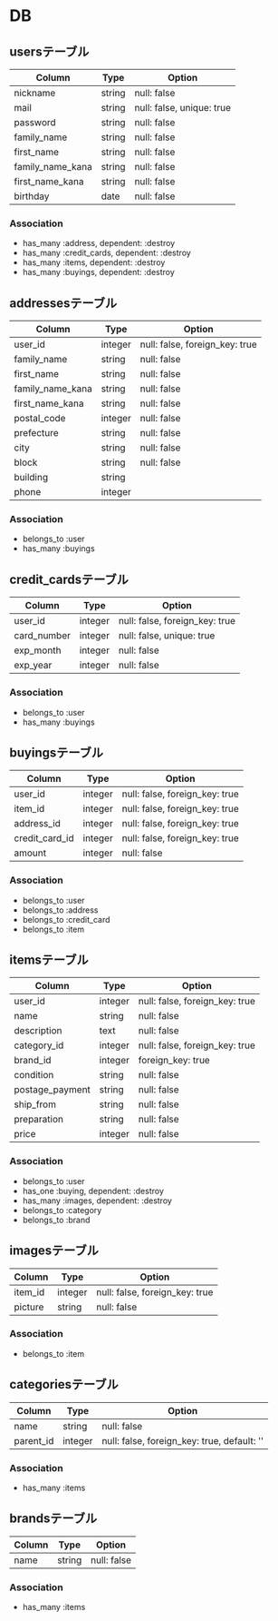 # DB

## usersテーブル

|Column|Type|Option|
|------|----|------|
|nickname|string|null: false|
|mail|string|null: false, unique: true|
|password|string|null: false|
|family_name|string|null: false|
|first_name|string|null: false|
|family_name_kana|string|null: false|
|first_name_kana|string|null: false|
|birthday|date|null: false|

### Association

- has_many :address, dependent: :destroy
- has_many :credit_cards, dependent: :destroy
- has_many :items, dependent: :destroy
- has_many :buyings, dependent: :destroy

## addressesテーブル

|Column|Type|Option|
|------|----|------|
|user_id|integer|null: false, foreign_key: true|
|family_name|string|null: false|
|first_name|string|null: false|
|family_name_kana|string|null: false|
|first_name_kana|string|null: false|
|postal_code|integer|null: false|
|prefecture|string|null: false|
|city|string|null: false|
|block|string|null: false|
|building|string||
|phone|integer||

### Association

- belongs_to :user
- has_many :buyings

## credit_cardsテーブル

|Column|Type|Option|
|------|----|------|
|user_id|integer|null: false, foreign_key: true|
|card_number|integer|null: false, unique: true|
|exp_month|integer|null: false|
|exp_year|integer|null: false|

### Association

- belongs_to :user
- has_many :buyings

## buyingsテーブル

|Column|Type|Option|
|------|----|------|
|user_id|integer|null: false, foreign_key: true|
|item_id|integer|null: false, foreign_key: true|
|address_id|integer|null: false, foreign_key: true|
|credit_card_id|integer|null: false, foreign_key: true|
|amount|integer|null: false|

### Association

- belongs_to :user
- belongs_to :address
- belongs_to :credit_card
- belongs_to :item

## itemsテーブル

|Column|Type|Option|
|------|----|------|
|user_id|integer|null: false, foreign_key: true|
|name|string|null: false|
|description|text|null: false|
|category_id|integer|null: false, foreign_key: true|
|brand_id|integer|foreign_key: true|
|condition|string|null: false|
|postage_payment|string|null: false|
|ship_from|string|null: false|
|preparation|string|null: false|
|price|integer|null: false|

### Association

- belongs_to :user
- has_one :buying, dependent: :destroy
- has_many :images, dependent: :destroy
- belongs_to :category
- belongs_to :brand

## imagesテーブル

|Column|Type|Option|
|------|----|------|
|item_id|integer|null: false, foreign_key: true|
|picture|string|null: false|

### Association

- belongs_to :item

## categoriesテーブル

|Column|Type|Option|
|------|----|------|
|name|string|null: false|
|parent_id|integer|null: false, foreign_key: true, default: ''|

### Association

- has_many :items

## brandsテーブル

|Column|Type|Option|
|------|----|------|
|name|string|null: false|

### Association

- has_many :items
